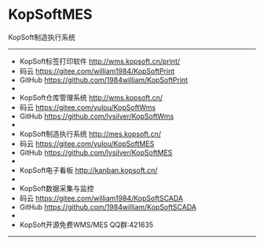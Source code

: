 # KopSoftMES
KopSoft制造执行系统

****
* KopSoft标签打印软件 http://wms.kopsoft.cn/print/
* 码云 https://gitee.com/william1984/KopSoftPrint
* GitHub https://github.com/1984william/KopSoftPrint
*
* KopSoft仓库管理系统 http://wms.kopsoft.cn/
* 码云 https://gitee.com/yulou/KopSoftWms
* GitHub https://github.com/lysilver/KopSoftWms
*
* KopSoft制造执行系统 http://mes.kopsoft.cn/
* 码云 https://gitee.com/yulou/KopSoftMES
* GitHub https://github.com/lysilver/KopSoftMES
*
* KopSoft电子看板 http://kanban.kopsoft.cn/
*
* KopSoft数据采集与监控
* 码云 https://gitee.com/william1984/KopSoftSCADA
* GitHub https://github.com/1984william/KopSoftSCADA
*
* KopSoft开源免费WMS/MES QQ群:421635
****
